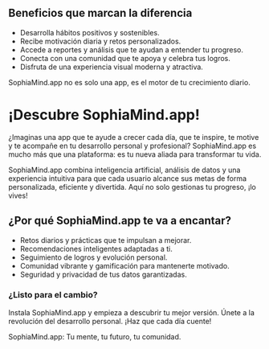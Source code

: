 ## Beneficios que marcan la diferencia

- Desarrolla hábitos positivos y sostenibles.
- Recibe motivación diaria y retos personalizados.
- Accede a reportes y análisis que te ayudan a entender tu progreso.
- Conecta con una comunidad que te apoya y celebra tus logros.
- Disfruta de una experiencia visual moderna y atractiva.

SophiaMind.app no es solo una app, es el motor de tu crecimiento diario.

# ¡Descubre SophiaMind.app!

¿Imaginas una app que te ayude a crecer cada día, que te inspire, te motive y te acompañe en tu desarrollo personal y profesional? SophiaMind.app es mucho más que una plataforma: es tu nueva aliada para transformar tu vida.

SophiaMind.app combina inteligencia artificial, análisis de datos y una experiencia intuitiva para que cada usuario alcance sus metas de forma personalizada, eficiente y divertida. Aquí no solo gestionas tu progreso, ¡lo vives!

## ¿Por qué SophiaMind.app te va a encantar?

- Retos diarios y prácticas que te impulsan a mejorar.
- Recomendaciones inteligentes adaptadas a ti.
- Seguimiento de logros y evolución personal.
- Comunidad vibrante y gamificación para mantenerte motivado.
- Seguridad y privacidad de tus datos garantizadas.

### ¿Listo para el cambio?

Instala SophiaMind.app y empieza a descubrir tu mejor versión. Únete a la revolución del desarrollo personal. ¡Haz que cada día cuente!

SophiaMind.app: Tu mente, tu futuro, tu comunidad.
